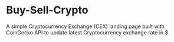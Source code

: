 # Buy-Sell-Crypto

A simple Cryptocurrency Exchange (CEX) landing page built with CoinGecko API to update latest Cryptocurrency exchange rate in $
